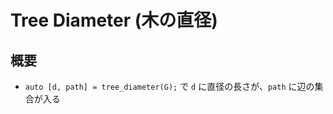 # Tree Diameter (木の直径)

## 概要

- `auto [d, path] = tree_diameter(G);` で `d` に直径の長さが、`path` に辺の集合が入る
